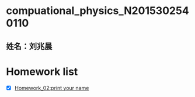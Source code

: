 # compuational_physics_N2015302540110
## 姓名：刘兆晨

# Homework list
- [x] [Homework_02:print your name](https://github.com/liuzhaochen/compuational_physics_N2015302540110/tree/master/homework%2001)


